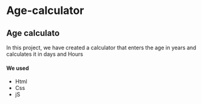 # Age-calculator

<h2>Age calculato</h2>
<p>In this project, we have created a calculator that enters the age in years and calculates it in days and Hours</p>
<h4>We used</h4>
<ul>
  <li>Html</li>
  <li>Css</li>
  <li>jS</li>
</ul>
